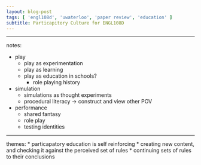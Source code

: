 ```yaml
---
layout: blog-post
tags: [ 'engl108d', 'uwaterloo', 'paper review', 'education' ]
subtitle: Particapitory Culture for ENGL108D
---
```




---

notes:
* play
	* play as experimentation
	* play as learning
	* play as education in schools?
		* role playing history
* simulation
	* simulations as thought experiments
	* procedural literacy -> construct and view other POV
* performance
	* shared fantasy
	* role play
	* testing identities

---

themes:
	* particapatory education is self reinforcing
	* creating new content, and checking it against the perceived set of rules
	* continuing sets of rules to their conclusions
